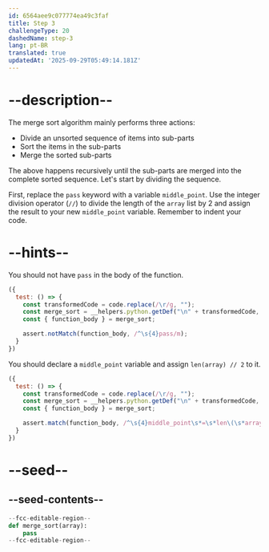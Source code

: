 ```yaml
---
id: 6564aee9c077774ea49c3faf
title: Step 3
challengeType: 20
dashedName: step-3
lang: pt-BR
translated: true
updatedAt: '2025-09-29T05:49:14.181Z'
---
```


# --description--

The merge sort algorithm mainly performs three actions:

- Divide an unsorted sequence of items into sub-parts
- Sort the items in the sub-parts
- Merge the sorted sub-parts

The above happens recursively until the sub-parts are merged into the complete sorted sequence. Let's start by dividing the sequence.

First, replace the `pass` keyword with a variable `middle_point`. Use the integer division operator (`//`) to divide the length of the `array` list by 2 and assign the result to your new `middle_point` variable. Remember to indent your code.

# --hints--

You should not have `pass` in the body of the function.

```js
({
  test: () => {
    const transformedCode = code.replace(/\r/g, "");
    const merge_sort = __helpers.python.getDef("\n" + transformedCode, "merge_sort");
    const { function_body } = merge_sort;

    assert.notMatch(function_body, /^\s{4}pass/m);
  }
})
```

You should declare a `middle_point` variable and assign `len(array) // 2` to it.

```js
({
  test: () => {
    const transformedCode = code.replace(/\r/g, "");
    const merge_sort = __helpers.python.getDef("\n" + transformedCode, "merge_sort");
    const { function_body } = merge_sort;

    assert.match(function_body, /^\s{4}middle_point\s*=\s*len\(\s*array\s*\)\s*\/\/\s*2/m);
  }
})
```

# --seed--

## --seed-contents--

```py
--fcc-editable-region--
def merge_sort(array):
    pass
--fcc-editable-region--
```
